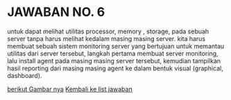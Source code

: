 <H1>JAWABAN NO. 6</H1>
untuk dapat melihat utilitas processor, memory , storage, pada sebuah server tanpa harus melihat kedalam masing masing server. kita harus membuat sebuah sistem monitoring server yang bertujuan untuk memantau utilitas dari server tersebut, langkah pertama membuat server monitoring, lalu install agent pada masing masing server tersebut, kemudian tampilkan hasil reporting dari masing masing agent ke dalam bentuk visual (graphical, dashboard).

[berikut Gambar nya](https://github.com/rizkykhiply/DevopsEngineerBatch5/blob/master/images/jawaban_no6.png)
[Kembali ke list jawaban](https://github.com/rizkykhiply/DevopsEngineerBatch5/blob/master/README.md)